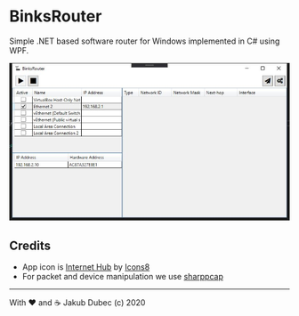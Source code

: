 ﻿# BinksRouter

Simple .NET based software router for Windows implemented in C# using WPF.

![](docs/screenshots/MainWindow.JPG)

## Credits

- App icon is [Internet Hub](https://icons8.com/icons/set/internet-hub) by [Icons8](https://icons8.com)
- For packet and device manipulation we use [sharppcap](https://github.com/chmorgan/sharppcap)

---
With ❤️ and ☕️ Jakub Dubec (c) 2020
